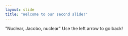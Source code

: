 ```yaml
---
layout: slide
title: "Welcome to our second slide!"
---
```

"Nuclear, Jacobo, nuclear"
Use the left arrow to go back!

